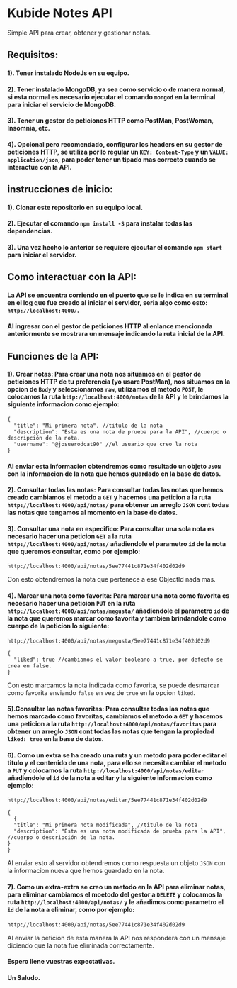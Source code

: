 # Kubide Notes API
Simple API para crear, obtener y gestionar notas.

## Requisitos:
#### 1). Tener instalado NodeJs en su equipo.
#### 2). Tener instalado MongoDB, ya sea como servicio o de manera normal, si esta normal es necesario ejecutar el comando `mongod` en la terminal para iniciar el servicio de MongoDB.
#### 3). Tener un gestor de peticiones HTTP como PostMan, PostWoman, Insomnia, etc.
#### 4). Opcional pero recomendado, configurar los headers en su gestor de peticiones HTTP, se utiliza por lo regular un `KEY: Content-Type` y un `VALUE: application/json`, para poder tener un tipado mas correcto cuando se interactue con la API.

## instrucciones de inicio:
#### 1). Clonar este repositorio en su equipo local.
#### 2). Ejecutar el comando `npm install -S` para instalar todas las dependencias.
#### 3). Una vez hecho lo anterior se requiere ejecutar el comando `npm start` para iniciar el servidor.

## Como interactuar con la API:
#### La API se encuentra corriendo en el puerto que se le indica en su terminal en el log que fue creado al iniciar el servidor, seria algo como esto: `http://localhost:4000/`.
#### Al ingresar con el gestor de peticiones HTTP al enlance mencionada anteriormente se mostrara un mensaje indicando la ruta inicial de la API.

## Funciones de la API:
#### 1). Crear notas: Para crear una nota nos situamos en el gestor de peticiones HTTP de tu preferencia (yo usare PostMan), nos situamos en la opcion de `Body` y seleccionamos `raw`, utilizamos el metodo `POST`, le colocamos la ruta `http://localhost:4000/notas` de la API y le brindamos la siguiente informacion como ejemplo: 

````
{
  "title": "Mi primera nota", //titulo de la nota
  "description": "Esta es una nota de prueba para la API", //cuerpo o descripción de la nota.
  "username": "@josuerodcat90" //el usuario que creo la nota
}
````
#### Al enviar esta informacion obtendremos como resultado un objeto `JSON` con la informacion de la nota que hemos guardado en la base de datos.

#### 2). Consultar todas las notas: Para consultar todas las notas que hemos creado cambiamos el metodo a `GET` y hacemos una peticion a la ruta `http://localhost:4000/api/notas/` para obtener un arreglo `JSON` cont todas las notas que tengamos al momento en la base de datos.

#### 3). Consultar una nota en especifico: Para consultar una sola nota es necesario hacer una peticion `GET` a la ruta `http://localhost:4000/api/notas/` añadiendole el parametro `id` de la nota que queremos consultar, como por ejemplo: 
````
http://localhost:4000/api/notas/5ee77441c871e34f402d02d9
````
Con esto obtendremos la nota que pertenece a ese ObjectId nada mas.

#### 4). Marcar una nota como favorita: Para marcar una nota como favorita es necesario hacer una peticion `PUT` en la ruta `http://localhost:4000/api/notas/megusta/` añadiendole el parametro `id` de la nota que queremos marcar como favorita y tambien brindandole como cuerpo de la peticion lo siguiente: 
````
http://localhost:4000/api/notas/megusta/5ee77441c871e34f402d02d9

{
  "liked": true //cambiamos el valor booleano a true, por defecto se crea en false.
}
````
Con esto marcamos la nota indicada como favorita, se puede desmarcar como favorita enviando `false` en vez de `true` en la opcion `liked`.

#### 5).Consultar las notas favoritas: Para consultar todas las notas que hemos marcado como favoritas, cambiamos el metodo a `GET` y hacemos una peticion a la ruta `http://localhost:4000/api/notas/favoritas` para obtener un arreglo `JSON` cont todas las notas que tengan la propiedad `liked: true` en la base de datos.

#### 6). Como un extra se ha creado una ruta y un metodo para poder editar el titulo y el contenido de una nota, para ello se necesita cambiar el metodo a `PUT` y colocamos la ruta `http://localhost:4000/api/notas/editar` añadiendole el `id` de la nota a editar y la siguiente informacion como ejemplo:
````
http://localhost:4000/api/notas/editar/5ee77441c871e34f402d02d9

{
  {
  "title": "Mi primera nota modificada", //titulo de la nota
  "description": "Esta es una nota modificada de prueba para la API", //cuerpo o descripción de la nota.
}
}
````
Al enviar esto al servidor obtendremos como respuesta un objeto `JSON` con la informacion nueva que hemos guardado en la nota.

#### 7). Como un extra-extra se creo un metodo en la API para eliminar notas, para eliminar cambiamos el moetodo del gestor a `DELETE` y colocamos la ruta `http://localhost:4000/api/notas/` y le añadimos como parametro el `id` de la nota a eliminar, como por ejemplo:
````
http://localhost:4000/api/notas/5ee77441c871e34f402d02d9
````
Al enviar la peticion de esta manera la API nos respondera con un mensaje diciendo que la nota fue eliminada correctamente.

#### Espero llene vuestras expectativas.
#### Un Saludo.
